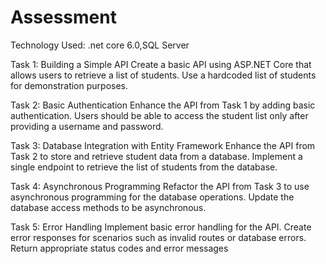 # Assessment
Technology Used: .net core 6.0,SQL Server

Task 1: Building a Simple API
Create a basic API using ASP.NET Core that allows users to retrieve a list
of students. Use a hardcoded list of students for demonstration purposes.

Task 2: Basic Authentication
Enhance the API from Task 1 by adding basic authentication. Users should
be able to access the student list only after providing a username and
password.

Task 3: Database Integration with Entity Framework
Enhance the API from Task 2 to store and retrieve student data from a
database. Implement a single endpoint to retrieve the list of students
from the database.

Task 4: Asynchronous Programming
Refactor the API from Task 3 to use asynchronous programming for the
database operations. Update the database access methods to be
asynchronous.

Task 5: Error Handling
Implement basic error handling for the API. Create error responses for
scenarios such as invalid routes or database errors. Return appropriate
status codes and error messages
